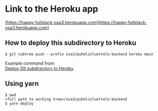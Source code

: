 # Link to the Heroku app

[https://happy-fullstack-osa3.herokuapp.com](https://happy-fullstack-osa3.herokuapp.com)

## How to deploy this subdirectory to Heroku

```
$ git subtree push --prefix osa3/puhelinluettelo-backend heroku main
```

Example command from:   
[Deploy Git subdirectory to Heroku](https://medium.com/@shalandy/deploy-git-subdirectory-to-heroku-ea05e95fce1f)

## Using yarn

```
$ pwd
<full path to working tree>/osa3/puhelinluettelo-backend
$ yarn deploy
```
